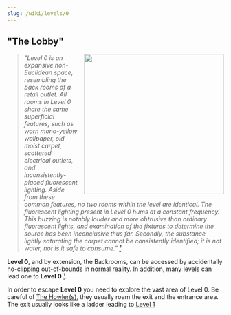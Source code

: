 ```yaml
---
slug: /wiki/levels/0
---
```


## "The Lobby"

<div style="float:right; margin: 0px 0px 10px 10px">
 <img align="right" width= 325 src="https://github.com/DavidJoacaRo/Budget-Docs/assets/32200281/141da79f-e22e-4a48-9684-687df7b51d18"/>
</div>

> _"Level 0 is an expansive non-Euclidean space, resembling the back rooms of a retail outlet. All rooms in Level 0 share the same superficial features, such as worn mono-yellow wallpaper, old moist carpet, scattered electrical outlets, and inconsistently-placed fluorescent lighting. Aside from these common features, no two rooms within the level are identical.
> The fluorescent lighting present in Level 0 hums at a constant frequency. This buzzing is notably louder and more obtrusive than ordinary fluorescent lights, and examination of the fixtures to determine the source has been inconclusive thus far. Secondly, the substance lightly saturating the carpet cannot be consistently identified; it is not water, nor is it safe to consume." [¹]_

[¹]: https://backrooms.fandom.com/wiki/Level_0

**Level 0**, and by extension, the Backrooms, can be accessed by accidentally no-clipping out-of-bounds in normal reality. In addition, many levels can lead one to **Level 0** [¹].

In order to escape **Level 0** you need to explore the vast area of Level 0. Be careful of [The Howler(s)](/wiki/entities#the-howler), they usually roam the exit and the entrance area. The exit usually looks like a ladder leading to [Level 1](/wiki/levels/1)
